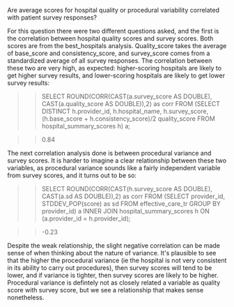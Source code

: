 Are average scores for hospital quality or procedural variability correlated with patient survey responses?

For this question there were two different questions asked, and the first is the correlation between hospital quality scores and survey scores. Both scores are from the best_hospitals analysis. Quality_score takes the average of base_score and consistency_score, and survey_score comes from a standardized average of all survey responses. The correlation between these two are very high, as expected: higher-scoring hospitals are likely to get higher survey results, and lower-scoring hospitals are likely to get lower survey results:

>>SELECT ROUND(CORR(CAST(a.survey_score AS DOUBLE), CAST(a.quality_score AS DOUBLE)),2) as corr FROM (SELECT DISTINCT h.provider_id, h.hospital_name, h.survey_score, (h.base_score + h.consistency_score)/2 quality_score FROM hospital_summary_scores h) a;

>>0.84

The next correlation analysis done is between procedural variance and survey scores. It is harder to imagine a clear relationship between these two variables, as procedural variance sounds like a fairly independent variable from survey scores, and it turns out to be so:

>>SELECT ROUND(CORR(CAST(h.survey_score AS DOUBLE), CAST(a.sd AS DOUBLE)),2) as corr FROM (SELECT provider_id, STDDEV_POP(score) as sd FROM effective_care_tr GROUP BY provider_id) a INNER JOIN hospital_summary_scores h ON (a.provider_id = h.provider_id);

>>-0.23

Despite the weak relationship, the slight negative correlation can be made sense of when thinking about the nature of variance. It's plausible to see that the higher the procedural variance (ie the hospital is not very consistent in its ability to carry out procedures), then survey scores will tend to be lower, and if variance is tighter, then survey scores are likely to be higher. Procedural variance is defintely not as closely related a variable as quality score with survey score, but we see a relationship that makes sense nonetheless.